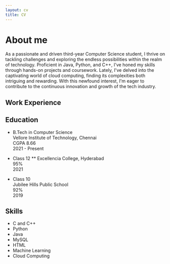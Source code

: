 ```yaml
---
layout: cv
title: CV
---
```


# About me
As a passionate and driven third-year Computer Science student, I thrive on tackling challenges and exploring the endless possibilities within the realm of technology. Proficient in Java, Python, and C++, I've honed my skills through hands-on projects and coursework. Lately, I've delved into the captivating world of cloud computing, finding its complexities both intriguing and rewarding. With this newfound interest, I'm eager to contribute to the continuous innovation and growth of the tech industry.

## Work Experience


## Education

* B.Tech in Computer Science   
    Vellore Institute of Technology, Chennai  
    CGPA 8.66  
    2021 - Present   

* Class 12
   ** Excellencia College, Hyderabad  
    95%  
    2021  

* Class 10  
    Jubilee Hills Public School  
    92%  
    2019  


## Skills

* C and C++
* Python
* Java
* MySQL
* HTML
* Machine Learning
* Cloud Computing